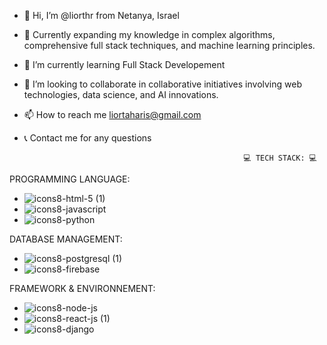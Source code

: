 - 👋 Hi, I’m @liorthr from Netanya, Israel
- 👀 Currently expanding my knowledge in complex algorithms, comprehensive full stack techniques, and machine learning principles.
- 🌱 I’m currently learning Full Stack Developement
- 💞️ I’m looking to collaborate in collaborative initiatives involving web technologies, data science, and AI innovations.
- 📫 How to reach me liortaharis@gmail.com
- 📞 Contact me for any questions


                                                       💻 TECH STACK: 💻

PROGRAMMING LANGUAGE: 
- ![icons8-html-5 (1)](https://github.com/liorthr/liorthr/assets/136583556/3bdb347f-1d15-40b6-8299-1f3230b72643)
- ![icons8-javascript](https://github.com/liorthr/liorthr/assets/136583556/9534c7ea-35c5-4a98-aacf-639a6777267e)
- ![icons8-python](https://github.com/liorthr/liorthr/assets/136583556/bef67158-2c84-46bb-b55d-b7dda1e2780a)
 
DATABASE MANAGEMENT:
- ![icons8-postgresql (1)](https://github.com/liorthr/liorthr/assets/136583556/60426f59-c6c2-42c6-b739-27df15fddb38)
- ![icons8-firebase](https://github.com/liorthr/liorthr/assets/136583556/a8f0fcba-0d96-44c1-8933-a6e0c6cd1b4c)
  
FRAMEWORK & ENVIRONNEMENT:
- ![icons8-node-js](https://github.com/liorthr/liorthr/assets/136583556/0653c1b6-2c22-4ab6-b969-5af3f38cc1a8)
- ![icons8-react-js (1)](https://github.com/liorthr/liorthr/assets/136583556/4c62f2ea-ad43-4d02-977d-8ee3e645f8d0)
- ![icons8-django](https://github.com/liorthr/liorthr/assets/136583556/6008f75d-0ade-406e-9057-431022cccdc0)

<!---
liorthr/liorthr is a ✨ special ✨ repository because its `README.md` (this file) appears on your GitHub profile.
You can click the Preview link to take a look at your changes.
--->
